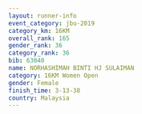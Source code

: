 ```yaml
---
layout: runner-info 
event_category: jbu-2019 
category_km: 16KM  
overall_rank: 165
gender_rank: 36
category_rank: 36
bib: 63040
name: NORHASHIMAH BINTI HJ SULAIMAN
category: 16KM Women Open
gender: Female
finish_time: 3-13-38
country: Malaysia
---
```

